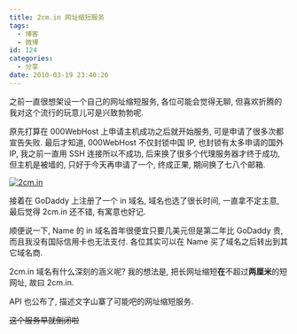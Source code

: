 ```yaml
---
title: 2cm.in 网址缩短服务
tags:
  - 博客
  - 微博
id: 124
categories:
  - 分享
date: 2010-03-19 23:40:26
---
```


之前一直很想架设一个自己的网址缩短服务, 各位可能会觉得无聊, 但喜欢折腾的我对这个流行的玩意儿可是兴致勃勃呢.

原先打算在 000WebHost 上申请主机成功之后就开始服务, 可是申请了很多次都宣告失败. 最后才知道, 000WebHost 不仅封锁中国 IP, 也封锁有太多申请的国外 IP, 我之前一直用 SSH 连接所以不成功, 后来换了很多个代理服务器才终于成功, 但主机是被墙的, 只好于今天再申请了一个, 终成正果, 期间换了七八个邮箱.

[![2cm.in](http://img.beamnote.com/2010/2cm-in.jpg)](http://img.beamnote.com/2010/2cm-in.jpg)<!-- more -->

接着在 GoDaddy 上注册了一个 in 域名, 域名也选了很长时间, 一直拿不定主意, 最后觉得 2cm.in 还不错, 有寓意也好记.

顺便说一下, Name 的 in 域名首年很便宜只要几美元但是第二年比 GoDaddy 贵, 而且我没有国际信用卡也无法支付. 各位其实可以在 Name 买了域名之后转出到其它域名商.

2cm.in 域名有什么深刻的涵义呢? 我的想法是, 把长网址缩短**在**不超过**两厘米**的短网址, 故曰 2cm.in.

API 也公布了, 描述文字山寨了可能吧的网址缩短服务.

~~这个服务早就倒闭啦~~
